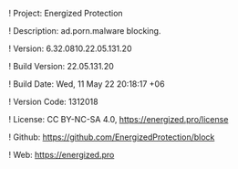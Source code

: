 ! Project: Energized Protection

! Description: ad.porn.malware blocking.

! Version: 6.32.0810.22.05.131.20

! Build Version: 22.05.131.20

! Build Date: Wed, 11 May 22 20:18:17 +06

! Version Code: 1312018

! License: CC BY-NC-SA 4.0, https://energized.pro/license

! Github: https://github.com/EnergizedProtection/block

! Web: https://energized.pro
